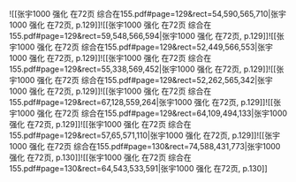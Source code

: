 ![[张宇1000 强化 在72页 综合在155.pdf#page=129&rect=54,590,565,710|张宇1000 强化 在72页, p.129]]![[张宇1000 强化 在72页 综合在155.pdf#page=129&rect=59,548,566,594|张宇1000 强化 在72页, p.129]]![[张宇1000 强化 在72页 综合在155.pdf#page=129&rect=52,449,566,553|张宇1000 强化 在72页, p.129]]![[张宇1000 强化 在72页 综合在155.pdf#page=129&rect=55,338,569,452|张宇1000 强化 在72页, p.129]]![[张宇1000 强化 在72页 综合在155.pdf#page=129&rect=52,262,565,342|张宇1000 强化 在72页, p.129]]![[张宇1000 强化 在72页 综合在155.pdf#page=129&rect=67,128,559,264|张宇1000 强化 在72页, p.129]]![[张宇1000 强化 在72页 综合在155.pdf#page=129&rect=64,109,494,133|张宇1000 强化 在72页, p.129]]![[张宇1000 强化 在72页 综合在155.pdf#page=129&rect=57,65,571,110|张宇1000 强化 在72页, p.129]]![[张宇1000 强化 在72页 综合在155.pdf#page=130&rect=74,588,431,773|张宇1000 强化 在72页, p.130]]![[张宇1000 强化 在72页 综合在155.pdf#page=130&rect=64,543,533,591|张宇1000 强化 在72页, p.130]]